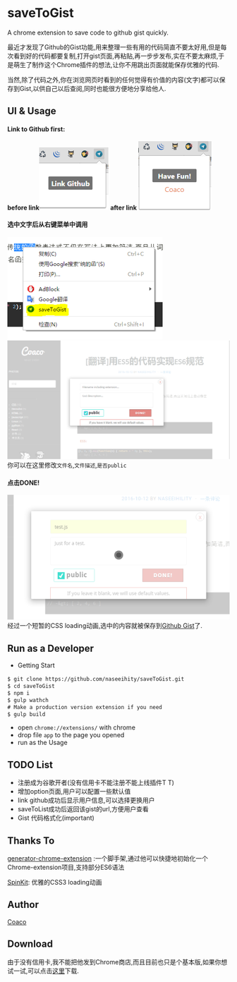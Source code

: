 # saveToGist
A chrome extension to save code to github gist quickly.

最近才发现了Github的Gist功能,用来整理一些有用的代码简直不要太好用,但是每次看到好的代码都要复制,打开gist页面,再粘贴,再一步步发布,实在不要太麻烦,于是萌生了制作这个Chrome插件的想法,让你不用跳出页面就能保存优雅的代码.

当然,除了代码之外,你在浏览网页时看到的任何觉得有价值的内容(文字)都可以保存到Gist,以供自己以后查阅,同时也能很方便地分享给他人.

## UI & Usage

#### Link to Github first:
**before link**![](./img/readme1.PNG)  **after link** ![](./img/readme2.PNG)

#### 选中文字后从右键菜单中调用
![](./img/readme3.PNG)
![](./img/readme4.PNG)
你可以在这里修改`文件名`,`文件描述`,`是否public`

#### 点击DONE!
![](./img/readme5.PNG)
经过一个短暂的CSS loading动画,选中的内容就被保存到[Github Gist](https://gist.github.com/)了.

## Run as a Developer
- Getting Start
```
$ git clone https://github.com/naseeihity/saveToGist.git
$ cd saveToGist
$ npm i
$ gulp wathch
# Make a production version extension if you need
$ gulp build
```

- open `chrome://extensions/` with chrome
- drop file `app` to the page you opened
- run as the Usage

## TODO List
- 注册成为谷歌开者(没有信用卡不能注册不能上线插件T T)
- 增加option页面,用户可以配置一些默认值
- link github成功后显示用户信息,可以选择更换用户
- saveToList成功后返回该gist的url,方便用户查看
- Gist 代码格式化(important)

## Thanks To
[generator-chrome-extension](https://github.com/yeoman/generator-chrome-extension) :一个脚手架,通过他可以快捷地初始化一个Chrome-extension项目,支持部分ES6语法

[SpinKit](https://github.com/tobiasahlin/SpinKit): 优雅的CSS3 loading动画

## Author
[Coaco](http://www.gaococ.com/)

## Download
由于没有信用卡,我不能把他发到Chrome商店,而且目前也只是个基本版,如果你想试一试,可以点击[这里](http://7xr09v.com1.z0.glb.clouddn.com/saveToGist.zip)下载.